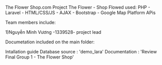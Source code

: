The Flower Shop.com
Project The Flower - Shop Flowed used: PHP - Laravel - HTML/CSS/JS - AJAX - Bootstrap - Google Map Platform APis

Team members include:

1)Nguyễn Minh Vương -1339528- project lead

Documetation included on the main folder:

Intallation guide
Database source : 'demo_lara'
Documentation : 'Review Final Group 1 - The Flower Shop'
